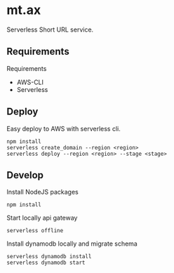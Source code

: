 # mt.ax

Serverless Short URL service. 

## Requirements

Requirements

* AWS-CLI
* Serverless

## Deploy

Easy deploy to AWS with serverless cli.

```
npm install
serverless create_domain --region <region>
serverless deploy --region <region> --stage <stage>
```

## Develop

Install NodeJS packages

```
npm install
```

Start locally api gateway

```
serverless offline
```

Install dynamodb locally and migrate schema

```
serverless dynamodb install
serverless dynamodb start
```